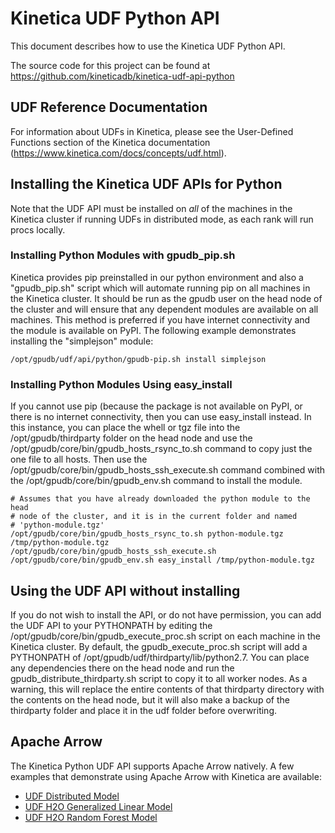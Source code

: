 # Kinetica UDF Python API #
This document describes how to use the Kinetica UDF Python API.

The source code for this project can be found at
https://github.com/kineticadb/kinetica-udf-api-python

## UDF Reference Documentation ##
For information about UDFs in Kinetica, please see the User-Defined Functions
section of the Kinetica documentation
(https://www.kinetica.com/docs/concepts/udf.html).

## Installing the Kinetica UDF APIs for Python ##
Note that the UDF API must be installed on *all* of the machines in the Kinetica
cluster if running UDFs in distributed mode, as each rank will run procs locally.

### Installing Python Modules with gpudb_pip.sh ###
Kinetica provides pip preinstalled in our python environment and also a
"gpudb_pip.sh" script which will automate running pip on all machines in the
Kinetica cluster.  It should be run as the gpudb user on the head node of the
cluster and will ensure that any dependent modules are available on all
machines.  This method is preferred if you have internet connectivity and the
module is available on PyPI.  The following example demonstrates installing the
"simplejson" module:

  ```
  /opt/gpudb/udf/api/python/gpudb-pip.sh install simplejson
  ```

### Installing Python Modules Using easy_install ###

If you cannot use pip (because the package is not available on PyPI, or there is
no internet connectivity, then you can use easy_install instead.  In this
instance, you can place the whell or tgz file into the /opt/gpudb/thirdparty
folder on the head node and use the
/opt/gpudb/core/bin/gpudb_hosts_rsync_to.sh command to copy just the one file
to all hosts.  Then use the /opt/gpudb/core/bin/gpudb_hosts_ssh_execute.sh
command combined with the /opt/gpudb/core/bin/gpudb_env.sh command to install
the module.

  ```
  # Assumes that you have already downloaded the python module to the head
  # node of the cluster, and it is in the current folder and named
  # 'python-module.tgz'
  /opt/gpudb/core/bin/gpudb_hosts_rsync_to.sh python-module.tgz /tmp/python-module.tgz
  /opt/gpudb/core/bin/gpudb_hosts_ssh_execute.sh /opt/gpudb/core/bin/gpudb_env.sh easy_install /tmp/python-module.tgz
  ```

## Using the UDF API without installing ##
If you do not wish to install the API, or do not have permission, you can add
the UDF API to your PYTHONPATH by editing the /opt/gpudb/core/bin/gpudb_execute_proc.sh
script on each machine in the Kinetica cluster.  By default, the gpudb_execute_proc.sh
script will add a PYTHONPATH of /opt/gpudb/udf/thirdparty/lib/python2.7.  You
can place any dependencies there on the head node and run the
gpudb_distribute_thirdparty.sh script to copy it to all worker nodes.  As a
warning, this will replace the entire contents of that thirdparty directory
with the contents on the head node, but it will also make a backup of the
thirdparty folder and place it in the udf folder before overwriting.

## Apache Arrow ##

The Kinetica Python UDF API supports Apache Arrow natively. A few examples
that demonstrate using Apache Arrow with Kinetica are available:

* [UDF Distributed Model](https://github.com/kineticadb/kinetica-udf-api-python/tree/master/examples/UDF_distributed_model)
* [UDF H2O Generalized Linear Model](https://github.com/kineticadb/kinetica-udf-api-python/tree/master/examples/UDF_h2o_glm)
* [UDF H2O Random Forest Model](https://github.com/kineticadb/kinetica-udf-api-python/tree/master/examples/UDF_h2o_rf)
